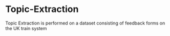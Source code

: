 # Topic-Extraction
Topic Extraction is performed on a dataset consisting of feedback forms on the UK train system
